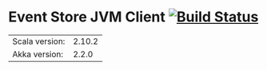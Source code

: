 # Event Store JVM Client [![Build Status](https://travis-ci.org/EventStore/eventstorejvmclient.png?branch=master)](https://travis-ci.org/EventStore/eventstorejvmclient)

<table border="0">
  <tr>
    <td>Scala version: </td>
    <td>2.10.2</td>
  </tr>
  <tr>
    <td>Akka version: </td>
    <td>2.2.0</td>
  </tr>
</table>